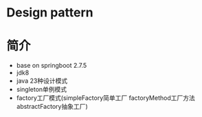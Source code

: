 # Design pattern

# 简介
* base on springboot 2.7.5
* jdk8
* java 23种设计模式
* singleton单例模式
* factory工厂模式(simpleFactory简单工厂 factoryMethod工厂方法 abstractFactory抽象工厂)